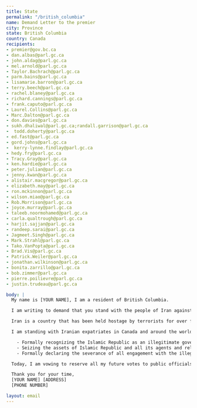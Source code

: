 ```yaml
---
title: State
permalink: "/british_columbia"
name: Demand Letter to the premier
city: Province
state: British Columbia
country: Canada
recipients:
- premier@gov.bc.ca
- dan.albas@parl.gc.ca
- john.aldag@parl.gc.ca
- mel.arnold@parl.gc.ca
- Taylor.Bachrach@parl.gc.ca
- parm.bains@parl.gc.ca
- lisamarie.barron@parl.gc.ca
- terry.beech@parl.gc.ca
- rachel.blaney@parl.gc.ca
- richard.cannings@parl.gc.ca
- frank.caputo@parl.gc.ca
- Laurel.Collins@parl.gc.ca
- Marc.Dalton@parl.gc.ca
- don.davies@parl.gc.ca
- sukh.dhaliwal@parl.gc.ca;randall.garrison@parl.gc.ca
-  todd.doherty@parl.gc.ca
- ed.fast@parl.gc.ca
- gord.johns@parl.gc.ca
-  kerry-lynne.findlay@parl.gc.ca
- hedy.fry@parl.gc.ca
- Tracy.Gray@parl.gc.ca
- ken.hardie@parl.gc.ca
- peter.julian@parl.gc.ca
- jenny.kwan@parl.gc.ca
- alistair.macgregor@parl.gc.ca
- elizabeth.may@parl.gc.ca
- ron.mckinnon@parl.gc.ca
- wilson.miao@parl.gc.ca
- Rob.Morrison@parl.gc.ca
- joyce.murray@parl.gc.ca
- taleeb.noormohamed@parl.gc.ca
- carla.qualtrough@parl.gc.ca
- harjit.sajjan@parl.gc.ca
- randeep.sarai@parl.gc.ca
- Jagmeet.Singh@parl.gc.ca
- Mark.Strahl@parl.gc.ca
- Tako.VanPopta@parl.gc.ca
- Brad.Vis@parl.gc.ca
- Patrick.Weiler@parl.gc.ca
- jonathan.wilkinson@parl.gc.ca
- bonita.zarrillo@parl.gc.ca
- bob.zimmer@parl.gc.ca
- pierre.poilievre@parl.gc.ca
- justin.trudeau@parl.gc.ca

body: |
  My name is [YOUR NAME], I am a resident of British Columbia.

  I am writing to demand that you stand with the people of Iran against the regime of the Islamic Republic. In the past, Western governments have paid lip service to solidarity with the people of Iran, but in the next breath, they have allowed regime officials to immigrate to western countries with millions of dollars of stolen money to live lives of luxury; they have, directly or indirectly through intermediaries, made deals with the Islamic Republic that have led to its sustenance.

  Iran is a country that has been held hostage by terrorists for over four decades. This regime is the number one state sponsor of terrorism in the Middle East. They have shot down passenger planes as a political maneuver. They regularly use torture and sadism as a means to maintain their grip on power. It is an outrage that all members of the regime apparatus are not recognized as terrorists, that deals continue to be made with them via backchannels, and that the support for the brave people of Iran has stopped at mere statements.

  I am standing with Iranian expatriates in Canada and around the world and with the the millions of Iranians who are bravely facing this regime on their streets.  I demand that yourself our PROVINCIAL/FEDERAL government meaningfully do the same by:

    - Formally recognizing the Islamic Republic as an illegitimate government and the Islamic Revolutionary Guards Corps as a terrorist organization, 
    - Seizing the assets of Islamic Republic and all its agents and releasing them only to a legitimate government of Iran,
    - Formally declaring the severance of all engagement with the illegitimate regime.

  Today, I am vowing to reserve all my future votes to public officials and parties who stand with the brave people of Iran, regardless of all other considerations.

  Thank you for your time,
  [YOUR NAME] [ADDRESS]
  [PHONE NUMBER]

layout: email
---
```


